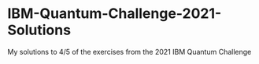 # IBM-Quantum-Challenge-2021-Solutions
My solutions to 4/5 of the exercises from the 2021 IBM Quantum Challenge
